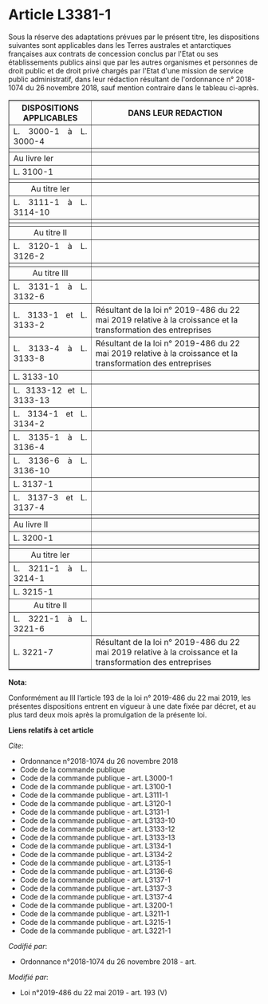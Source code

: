 # Article L3381-1

Sous la réserve des adaptations prévues par le présent titre, les dispositions suivantes sont applicables dans les Terres
australes et antarctiques françaises aux contrats de concession conclus par l'Etat ou ses établissements publics ainsi que
par les autres organismes et personnes de droit public et de droit privé chargés par l'Etat d'une mission de service public
administratif, dans leur rédaction résultant de l'ordonnance n° 2018-1074 du 26 novembre 2018, sauf mention contraire dans le
tableau ci-après.

<table border="1">
  <tbody>
    <tr>
      <th>DISPOSITIONS APPLICABLES</th>
      <th>DANS LEUR REDACTION</th>
    </tr>
    <tr>
      <td align="justify">
L. 3000-1 à L. 3000-4 
</td>
      <td align="left">
    </td></tr>
    <tr>
      <td align="left">
      </td><td align="left">
    </td></tr>
    <tr>
      <td align="justify">Au livre Ier</td>
      <td align="left">
    </td></tr>
    <tr>
      <td align="justify">
L. 3100-1 
</td>
      <td align="left">
    </td></tr>
    <tr>
      <td align="left">
      </td><td align="left">
    </td></tr>
    <tr>
      <td align="center">Au titre Ier</td>
      <td align="left">
    </td></tr>
    <tr>
      <td align="justify">
L. 3111-1 à L. 3114-10 
</td>
      <td align="left">
    </td></tr>
    <tr>
      <td align="justify">
      </td><td align="left">
    </td></tr>
    <tr>
      <td align="left">
      </td><td align="left">
    </td></tr>
    <tr>
      <td align="center">Au titre II</td>
      <td align="left">
    </td></tr>
    <tr>
      <td align="justify">
L. 3120-1 à L. 3126-2 
</td>
      <td align="left">
    </td></tr>
    <tr>
      <td align="left">
      </td><td align="left">
    </td></tr>
    <tr>
      <td align="center">Au titre III</td>
      <td align="left">
    </td></tr>
    <tr>
      <td align="justify">
L. 3131-1 à L. 3132-6 
</td>
      <td align="left">
    </td></tr>
    <tr>
      <td align="justify">L. 3133-1 et L. 3133-2</td>
      <td align="left">Résultant de la loi n° 2019-486 du 22 mai 2019 relative à la croissance et la transformation des
entreprises</td>
    </tr>
    <tr>
      <td align="justify">L. 3133-4 à L. 3133-8</td>
      <td align="left">Résultant de la loi n° 2019-486 du 22 mai 2019 relative à la croissance et la transformation des
entreprises</td>
    </tr>
    <tr>
      <td align="justify">
L. 3133-10 
</td>
      <td align="left">
    </td></tr>
    <tr>
      <td align="justify">
L. 3133-12 et L. 3133-13 
</td>
      <td align="left">
    </td></tr>
    <tr>
      <td align="justify">
L. 3134-1 et L. 3134-2 
</td>
      <td align="left">
    </td></tr>
    <tr>
      <td align="justify">
L. 3135-1 à L. 3136-4 
</td>
      <td align="left">
    </td></tr>
    <tr>
      <td align="justify">
L. 3136-6 à L. 3136-10 
</td>
      <td align="left">
    </td></tr>
    <tr>
      <td align="justify">
L. 3137-1 
</td>
      <td align="left">
    </td></tr>
    <tr>
      <td align="justify">
L. 3137-3 et L. 3137-4 
</td>
      <td align="left">
    </td></tr>
    <tr>
      <td align="left">
      </td><td align="left">
    </td></tr>
    <tr>
      <td align="justify">Au livre II</td>
      <td align="left">
    </td></tr>
    <tr>
      <td align="justify">
L. 3200-1 
</td>
      <td align="left">
    </td></tr>
    <tr>
      <td align="left">
      </td><td align="left">
    </td></tr>
    <tr>
      <td align="center">Au titre Ier</td>
      <td align="left">
    </td></tr>
    <tr>
      <td align="justify">
L. 3211-1 à L. 3214-1 
</td>
      <td align="left">
    </td></tr>
    <tr>
      <td align="justify">
L. 3215-1 
</td>
      <td align="left">
    </td></tr>
    <tr>
      <td align="center">Au titre II</td>
      <td align="left">
    </td></tr>
    <tr>
      <td align="justify">
L. 3221-1 à L. 3221-6
</td>
      <td align="left">
    </td></tr>
    <tr>
      <td align="justify">L. 3221-7</td>
      <td align="left">Résultant de la loi n° 2019-486 du 22 mai 2019 relative à la croissance et la transformation des
entreprises</td>
    </tr>
  </tbody>
</table>

**Nota:**

Conformément au III l’article 193 de la loi n° 2019-486 du 22 mai 2019, les présentes dispositions entrent en vigueur à une
date fixée par décret, et au plus tard deux mois après la promulgation de la présente loi.

**Liens relatifs à cet article**

_Cite_:

  - Ordonnance n°2018-1074 du 26 novembre 2018
  - Code de la commande publique
  - Code de la commande publique - art. L3000-1
  - Code de la commande publique - art. L3100-1
  - Code de la commande publique - art. L3111-1
  - Code de la commande publique - art. L3120-1
  - Code de la commande publique - art. L3131-1
  - Code de la commande publique - art. L3133-10
  - Code de la commande publique - art. L3133-12
  - Code de la commande publique - art. L3133-13
  - Code de la commande publique - art. L3134-1
  - Code de la commande publique - art. L3134-2
  - Code de la commande publique - art. L3135-1
  - Code de la commande publique - art. L3136-6
  - Code de la commande publique - art. L3137-1
  - Code de la commande publique - art. L3137-3
  - Code de la commande publique - art. L3137-4
  - Code de la commande publique - art. L3200-1
  - Code de la commande publique - art. L3211-1
  - Code de la commande publique - art. L3215-1
  - Code de la commande publique - art. L3221-1

_Codifié par_:

  - Ordonnance n°2018-1074 du 26 novembre 2018 - art.

_Modifié par_:

  - Loi n°2019-486 du 22 mai 2019 - art. 193 (V)
